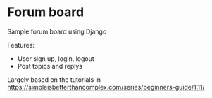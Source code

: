 # Forum board
Sample forum board using Django

Features:
- User sign up, login, logout
- Post topics and replys

Largely based on the tutorials in https://simpleisbetterthancomplex.com/series/beginners-guide/1.11/
